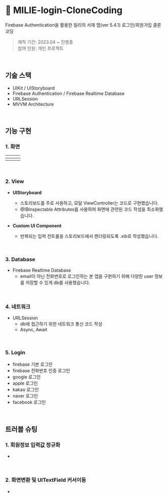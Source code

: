 # :pushpin: MILIE-login-CloneCoding
Firebase Authentication을 활용한 밀리의 서재 앱(ver 5.4.1) 로그인/회원가입 클론코딩
>제작 기간: 2023.04 ~ 진행중</br>
>참여 인원: 개인 프로젝트


</br>


## 기술 스택
- UIKit / UIStoryboard
- Firebase Authentication / Firebase Realtime Database
- URLSession
- MVVM Architecture


</br>


## 기능 구현
### 1. 화면
|<img src="" alt>|<img src="" alt>|<img src="" alt>|
|:--:|:--:|:--:|
| | | |


</br>


### 2. View

- **UIStoryboard**
  - 스토리보드를 주로 사용하고, 모달 ViewController는 코드로 구현했습니다.
  - @IBInspectable Attributes를 사용하여 화면에 관련된 코드 작성을 최소화했습니다.
  
- **Custom UI Component**
  - 반복되는 입력 컨트롤을 스토리보드에서 렌더링되도록 .xib로 작성했습니다.
  

</br>


### 3. Database

- Firebase Realtime Database
  - email이 아닌 전화번호로 로그인하는 본 앱을 구현하기 위해 다양한 user 정보를 저장할 수 있게 db를 사용했습니다.


</br>


### 4. 네트워크  

- URLSession
  - db에 접근하기 위한 네트워크 통신 코드 작성
  - Async, Await


</br>


### 5. Login

- firebase 기본 로그인
- firebase 전화번호 인증 로그인
- google 로그인
- apple 로그인
- kakao 로그인
- naver 로그인
- facebook 로그인


</br>


## 트러블 슈팅 
### 1. 회원정보 입력값 정규화
  - 
  
  
</br>

  
### 2. 화면변환 및 UITextField 커서이동
  - 
